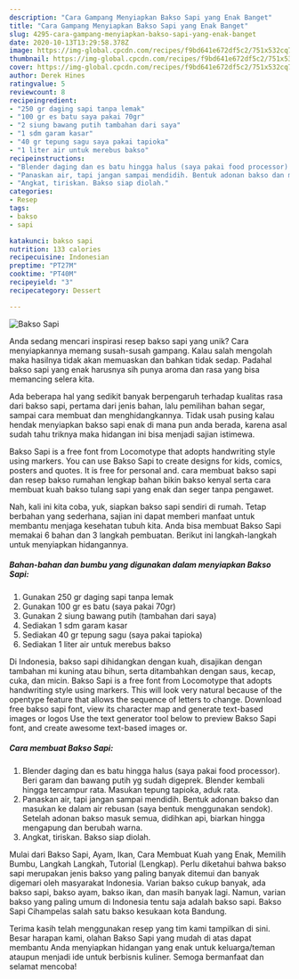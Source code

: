 ```yaml
---
description: "Cara Gampang Menyiapkan Bakso Sapi yang Enak Banget"
title: "Cara Gampang Menyiapkan Bakso Sapi yang Enak Banget"
slug: 4295-cara-gampang-menyiapkan-bakso-sapi-yang-enak-banget
date: 2020-10-13T13:29:58.378Z
image: https://img-global.cpcdn.com/recipes/f9bd641e672df5c2/751x532cq70/bakso-sapi-foto-resep-utama.jpg
thumbnail: https://img-global.cpcdn.com/recipes/f9bd641e672df5c2/751x532cq70/bakso-sapi-foto-resep-utama.jpg
cover: https://img-global.cpcdn.com/recipes/f9bd641e672df5c2/751x532cq70/bakso-sapi-foto-resep-utama.jpg
author: Derek Hines
ratingvalue: 5
reviewcount: 8
recipeingredient:
- "250 gr daging sapi tanpa lemak"
- "100 gr es batu saya pakai 70gr"
- "2 siung bawang putih tambahan dari saya"
- "1 sdm garam kasar"
- "40 gr tepung sagu saya pakai tapioka"
- "1 liter air untuk merebus bakso"
recipeinstructions:
- "Blender daging dan es batu hingga halus (saya pakai food processor). Beri garam dan bawang putih yg sudah digeprek. Blender kembali hingga tercampur rata. Masukan tepung tapioka, aduk rata."
- "Panaskan air, tapi jangan sampai mendidih. Bentuk adonan bakso dan masukan ke dalam air rebusan (saya bentuk menggunakan sendok). Setelah adonan bakso masuk semua, didihkan api, biarkan hingga mengapung dan berubah warna."
- "Angkat, tiriskan. Bakso siap diolah."
categories:
- Resep
tags:
- bakso
- sapi

katakunci: bakso sapi 
nutrition: 133 calories
recipecuisine: Indonesian
preptime: "PT27M"
cooktime: "PT40M"
recipeyield: "3"
recipecategory: Dessert

---
```



![Bakso Sapi](https://img-global.cpcdn.com/recipes/f9bd641e672df5c2/751x532cq70/bakso-sapi-foto-resep-utama.jpg)

Anda sedang mencari inspirasi resep bakso sapi yang unik? Cara menyiapkannya memang susah-susah gampang. Kalau salah mengolah maka hasilnya tidak akan memuaskan dan bahkan tidak sedap. Padahal bakso sapi yang enak harusnya sih punya aroma dan rasa yang bisa memancing selera kita.

Ada beberapa hal yang sedikit banyak berpengaruh terhadap kualitas rasa dari bakso sapi, pertama dari jenis bahan, lalu pemilihan bahan segar, sampai cara membuat dan menghidangkannya. Tidak usah pusing kalau hendak menyiapkan bakso sapi enak di mana pun anda berada, karena asal sudah tahu triknya maka hidangan ini bisa menjadi sajian istimewa.

Bakso Sapi is a free font from Locomotype that adopts handwriting style using markers. You can use Bakso Sapi to create designs for kids, comics, posters and quotes. It is free for personal and. cara membuat bakso sapi dan resep bakso rumahan lengkap bahan bikin bakso kenyal serta cara membuat kuah bakso tulang sapi yang enak dan seger tanpa pengawet.


Nah, kali ini kita coba, yuk, siapkan bakso sapi sendiri di rumah. Tetap berbahan yang sederhana, sajian ini dapat memberi manfaat untuk membantu menjaga kesehatan tubuh kita. Anda bisa membuat Bakso Sapi memakai 6 bahan dan 3 langkah pembuatan. Berikut ini langkah-langkah untuk menyiapkan hidangannya.

<!--inarticleads1-->

##### Bahan-bahan dan bumbu yang digunakan dalam menyiapkan Bakso Sapi:

1. Gunakan 250 gr daging sapi tanpa lemak
1. Gunakan 100 gr es batu (saya pakai 70gr)
1. Gunakan 2 siung bawang putih (tambahan dari saya)
1. Sediakan 1 sdm garam kasar
1. Sediakan 40 gr tepung sagu (saya pakai tapioka)
1. Sediakan 1 liter air untuk merebus bakso


Di Indonesia, bakso sapi dihidangkan dengan kuah, disajikan dengan tambahan mi kuning atau bihun, serta ditambahkan dengan saus, kecap, cuka, dan micin. Bakso Sapi is a free font from Locomotype that adopts handwriting style using markers. This will look very natural because of the opentype feature that allows the sequence of letters to change. Download free bakso sapi font, view its character map and generate text-based images or logos Use the text generator tool below to preview Bakso Sapi font, and create awesome text-based images or. 

<!--inarticleads2-->

##### Cara membuat Bakso Sapi:

1. Blender daging dan es batu hingga halus (saya pakai food processor). Beri garam dan bawang putih yg sudah digeprek. Blender kembali hingga tercampur rata. Masukan tepung tapioka, aduk rata.
1. Panaskan air, tapi jangan sampai mendidih. Bentuk adonan bakso dan masukan ke dalam air rebusan (saya bentuk menggunakan sendok). Setelah adonan bakso masuk semua, didihkan api, biarkan hingga mengapung dan berubah warna.
1. Angkat, tiriskan. Bakso siap diolah.


Mulai dari Bakso Sapi, Ayam, Ikan, Cara Membuat Kuah yang Enak, Memilih Bumbu, Langkah Langkah, Tutorial (Lengkap). Perlu diketahui bahwa bakso sapi merupakan jenis bakso yang paling banyak ditemui dan banyak digemari oleh masyarakat Indonesia. Varian bakso cukup banyak, ada bakso sapi, bakso ayam, bakso ikan, dan masih banyak lagi. Namun, varian bakso yang paling umum di Indonesia tentu saja adalah bakso sapi. Bakso Sapi Cihampelas salah satu bakso kesukaan kota Bandung. 

Terima kasih telah menggunakan resep yang tim kami tampilkan di sini. Besar harapan kami, olahan Bakso Sapi yang mudah di atas dapat membantu Anda menyiapkan hidangan yang enak untuk keluarga/teman ataupun menjadi ide untuk berbisnis kuliner. Semoga bermanfaat dan selamat mencoba!

